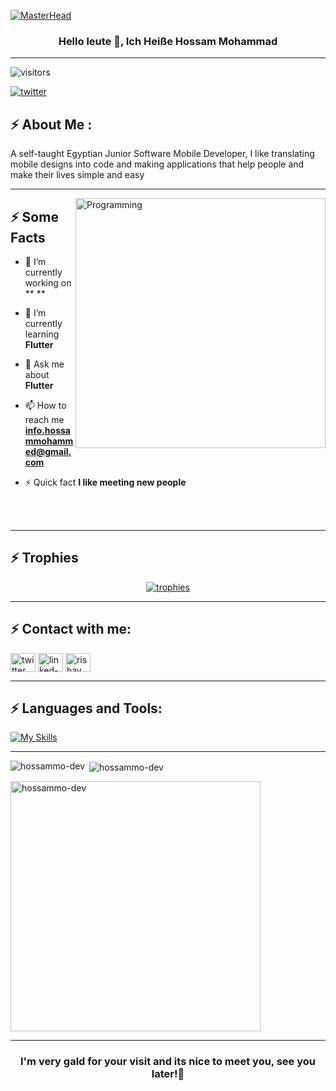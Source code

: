 [![MasterHead](https://1.bp.blogspot.com/-7A4WynwLsMw/XbBpCXG8fHI/AAAAAAAAMt4/uOa1bpLskYgrwGbllhSu2SDj_Mig8SXJQCLcBGAsYHQ/s1600/2000_600px.gif)]()
<h3 align="center">Hello leute 👋, Ich Heiße Hossam Mohammad</h3>

<hr>

<p align="left"> <img src="https://komarev.com/ghpvc/?username=hossammo-dev&label=Profile%20views&color=0e75b6&style=flat" alt="visitors" /> </p>

<p align="left"> <a href="https://twitter.com/hossammo9996" target="blank"><img src="https://img.shields.io/twitter/follow/hossammo9996?logo=twitter&style=for-the-badge" alt="twitter" /></a> </p>

<h2>⚡️ About Me :</h2>
A self-taught Egyptian Junior Software Mobile Developer, I like translating mobile designs into code and making applications that help people and make their lives simple and easy

<br>
<hr>

<img align="right" alt="Programming" width="400" src="https://cdn.dribbble.com/users/1162077/screenshots/3848914/programmer.gif">

<h2>⚡️ Some Facts </h2>

- 🔭 I’m currently working on ** **

- 🌱 I’m currently learning **Flutter**

- 💬 Ask me about **Flutter**

- 📫 How to reach me **info.hossammohammed@gmail.com**

- ⚡ Quick fact **I like meeting new people**

<br>
<br>
<hr>
<h2 align="left">⚡️ Trophies </h2>
   <p align="center"> <a href="https://github.com/ryo-ma/github-profile-trophy"><img src="https://github-profile-trophy.vercel.app/?username=hossammo-dev&theme=onedark&margin-w=10&margin-h=10&no-frame=true&row=1" alt="trophies" /></a> </p>
  
<hr>
<h2 align="left">⚡️ Contact with me:</h2>
<p align="left">
<a href="https://twitter.com/hossammo9996" target="blank"><img align="center" src="https://raw.githubusercontent.com/rahuldkjain/github-profile-readme-generator/master/src/images/icons/Social/twitter.svg" alt="twitter" height="30" width="40" /></a>
<a href="https://www.linkedin.com/in/hossam-mohammad-9965791a8/" target="blank"><img align="center" src="https://raw.githubusercontent.com/rahuldkjain/github-profile-readme-generator/master/src/images/icons/Social/linked-in-alt.svg" alt="linked-in" height="30" width="40" /></a>
<a href="https://www.facebook.com/hossammo99/" target="blank"><img align="center" src="https://raw.githubusercontent.com/rahuldkjain/github-profile-readme-generator/master/src/images/icons/Social/facebook.svg" alt="rishav_chanda" height="30" width="40" /></a>
</p>

<hr>

<h2 align="left">⚡️ Languages and Tools:</h2>

[![My Skills](https://skillicons.dev/icons?i=cpp,java,kotlin,dart,py,flutter,linux,figma,xd,firebase,gcp,git,github,&perline=5)](https://skillicons.dev)

<hr>

<p><img align="left" src="https://github-readme-stats.vercel.app/api/top-langs?username=hossammo-dev&show_icons=true&locale=en&layout=compact&theme=tokyonight" alt="hossammo-dev" /></p>

<p>&nbsp;<img align="center" src="https://github-readme-stats.vercel.app/api?username=hossammo-dev&show_icons=true&locale=en&theme=tokyonight" alt="hossammo-dev" /></p>

<p><img align="center" width=400 src="https://github-readme-streak-stats.herokuapp.com/?user=hossammo-dev&theme=dark&background=000000" alt="hossammo-dev" /></p>

<hr>
<h3 align="center"> I'm very gald for your visit and its nice to meet you, see you later!👋 </h3>
